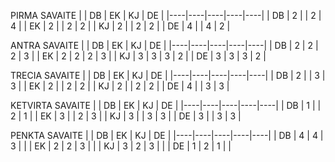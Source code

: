 
PIRMA SAVAITE
|    | DB | EK | KJ | DE |
|----|----|----|----|----|
| DB | 2  |    | 2  | 4  |
| EK | 2  |    | 2  | 2  |
| KJ | 2  |    | 2  | 2  |
| DE | 4  |    | 4  | 2  |


ANTRA SAVAITE
|    | DB | EK | KJ | DE |
|----|----|----|----|----|
| DB | 2  | 2  | 2  | 3  |
| EK | 2  | 2  | 2  | 3  |
| KJ | 3  | 3  | 3  | 2  |
| DE | 3  | 3  | 3  | 2  |


TRECIA SAVAITE
|    | DB | EK | KJ | DE |
|----|----|----|----|----|
| DB | 2  |    | 3  | 3  |
| EK | 2  |    | 2  | 2  |
| KJ | 2  |    | 2  | 2  |
| DE | 4  |    | 3  | 3  |

KETVIRTA SAVAITE
|    | DB | EK | KJ | DE |
|----|----|----|----|----|
| DB | 1  |    | 2  | 1  |
| EK | 3  |    | 2  | 3  |
| KJ | 3  |    | 3  | 3  |
| DE | 3  |    | 3  | 3  |

PENKTA SAVAITE
|    | DB | EK | KJ | DE |
|----|----|----|----|----|
| DB | 4  | 4  | 3  |    |
| EK | 2  | 2  | 3  |    |
| KJ | 3  | 2  | 3  |    |
| DE | 1  | 2  | 1  |    |
